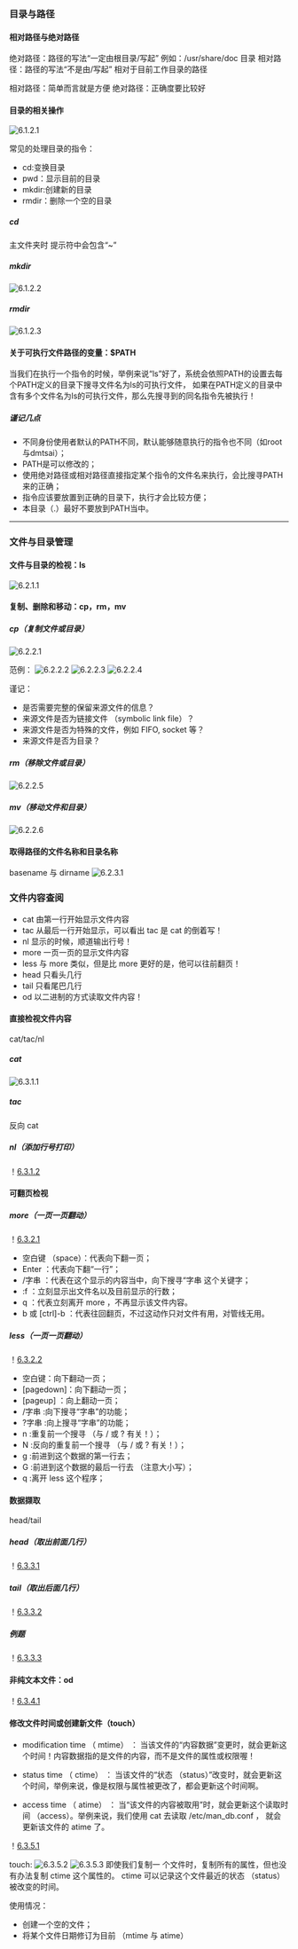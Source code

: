 ### 目录与路径

#### 相对路径与绝对路径
绝对路径：路径的写法“一定由根目录/写起” 例如：/usr/share/doc 目录
相对路径：路径的写法“不是由/写起”  相对于目前工作目录的路径


相对路径：简单而言就是方便
绝对路径：正确度要比较好

#### 目录的相关操作
![6.1.2.1](https://github.com/liuhongkang/Linux-Learning/blob/master/images/6-1-2-1.png)

常见的处理目录的指令：
- cd:变换目录
- pwd：显示目前的目录
- mkdir:创建新的目录
- rmdir：删除一个空的目录
##### cd
主文件夹时  提示符中会包含“~”

##### mkdir
![6.1.2.2](https://github.com/liuhongkang/Linux-Learning/blob/master/images/6-1-2-2.png)

##### rmdir
![6.1.2.3](https://github.com/liuhongkang/Linux-Learning/blob/master/images/6-1-2-3.png)


#### 关于可执行文件路径的变量：$PATH
当我们在执行一个指令的时候，举例来说“ls”好了，系统会依照PATH的设置去每个PATH定义的目录下搜寻文件名为ls的可执行文件， 如果在PATH定义的目录中含有多个文件名为ls的可执行文件，那么先搜寻到的同名指令先被执行！

##### 谨记几点
- 不同身份使用者默认的PATH不同，默认能够随意执行的指令也不同（如root与dmtsai）； 
- PATH是可以修改的； 
- 使用绝对路径或相对路径直接指定某个指令的文件名来执行，会比搜寻PATH来的正确； 
- 指令应该要放置到正确的目录下，执行才会比较方便； 
- 本目录（.）最好不要放到PATH当中。
***
### 文件与目录管理
#### 文件与目录的检视：ls
![6.2.1.1](https://github.com/liuhongkang/Linux-Learning/blob/master/images/6-2-1-1.png)

#### 复制、删除和移动：cp，rm，mv

##### cp（复制文件或目录）
![6.2.2.1](https://github.com/liuhongkang/Linux-Learning/blob/master/images/6-2-2-1.png)

范例：
![6.2.2.2](https://github.com/liuhongkang/Linux-Learning/blob/master/images/6-2-2-2.png)
![6.2.2.3](https://github.com/liuhongkang/Linux-Learning/blob/master/images/6-2-2-3.png)
![6.2.2.4](https://github.com/liuhongkang/Linux-Learning/blob/master/images/6-2-2-4.png)

谨记：
- 是否需要完整的保留来源文件的信息？ 
- 来源文件是否为链接文件 （symbolic link file）？ 
- 来源文件是否为特殊的文件，例如 FIFO, socket 等？ 
- 来源文件是否为目录？


##### rm（移除文件或目录）
![6.2.2.5](https://github.com/liuhongkang/Linux-Learning/blob/master/images/6-2-2-5.png)


##### mv（移动文件和目录）
![6.2.2.6](https://github.com/liuhongkang/Linux-Learning/blob/master/images/6-2-2-6.png)


#### 取得路径的文件名称和目录名称

basename 与 dirname
![6.2.3.1](https://github.com/liuhongkang/Linux-Learning/blob/master/images/6.2.3.1.png)


### 文件内容查阅

- cat 由第一行开始显示文件内容 
- tac 从最后一行开始显示，可以看出 tac 是 cat 的倒着写！  
- nl 显示的时候，顺道输出行号！ 
- more 一页一页的显示文件内容 
- less 与 more 类似，但是比 more 更好的是，他可以往前翻页！ 
- head 只看头几行 
- tail 只看尾巴几行 
- od 以二进制的方式读取文件内容！

#### 直接检视文件内容
cat/tac/nl
##### cat
![6.3.1.1](https://github.com/liuhongkang/Linux-Learning/blob/master/images/6.3.1.1.png)

##### tac
反向 cat
##### nl（添加行号打印）
！[6.3.1.2](https://github.com/liuhongkang/Linux-Learning/blob/master/images/6.3.1.2.png)

#### 可翻页检视
##### more（一页一页翻动）
！[6.3.2.1](https://github.com/liuhongkang/Linux-Learning/blob/master/images/6.3.2.1.png)
- 空白键 （space）：代表向下翻一页； 
- Enter ：代表向下翻“一行”； 
- /字串 ：代表在这个显示的内容当中，向下搜寻“字串 这个关键字； 
- :f ：立刻显示出文件名以及目前显示的行数； 
- q ：代表立刻离开 more ，不再显示该文件内容。 
- b 或 [ctrl]-b ：代表往回翻页，不过这动作只对文件有用，对管线无用。

##### less（一页一页翻动）
！[6.3.2.2](https://github.com/liuhongkang/Linux-Learning/blob/master/images/6.3.2.2.png)

- 空白键：向下翻动一页； 
- [pagedown]：向下翻动一页； 
- [pageup] ：向上翻动一页；
- /字串 :向下搜寻“字串”的功能；
- ?字串 :向上搜寻“字串”的功能；
- n :重复前一个搜寻 （与 / 或 ? 有关！）；
- N :反向的重复前一个搜寻 （与 / 或 ? 有关！）；
- g :前进到这个数据的第一行去；
- G :前进到这个数据的最后一行去 （注意大小写）；
- q :离开 less 这个程序；


#### 数据撷取
head/tail

##### head（取出前面几行）
！[6.3.3.1](https://github.com/liuhongkang/Linux-Learning/blob/master/images/6.3.3.1.png)
##### tail（取出后面几行）
！[6.3.3.2](https://github.com/liuhongkang/Linux-Learning/blob/master/images/6.3.3.2.png)

##### 例题
！[6.3.3.3](https://github.com/liuhongkang/Linux-Learning/blob/master/images/6.3.3.3.png)

#### 非纯文本文件：od
！[6.3.4.1](https://github.com/liuhongkang/Linux-Learning/blob/master/images/6.3.4.1.png)

#### 修改文件时间或创建新文件（touch）
- modification time （ mtime） ： 当该文件的“内容数据”变更时，就会更新这个时间！内容数据指的是文件的内容，而不是文件的属性或权限喔！

- status time （ ctime） ： 当该文件的“状态 （status）”改变时，就会更新这个时间，举例来说，像是权限与属性被更改了，都会更新这个时间啊。

- access time （ atime） ： 当“该文件的内容被取用”时，就会更新这个读取时间 （access）。举例来说，我们使用 cat 去读取 /etc/man_db.conf ， 就会更新该文件的 atime 了。

！[6.3.5.1](https://github.com/liuhongkang/Linux-Learning/blob/master/images/6.3.5.1.png)

touch:
![6.3.5.2](https://github.com/liuhongkang/Linux-Learning/blob/master/images/6.3.5.2.png)
![6.3.5.3](https://github.com/liuhongkang/Linux-Learning/blob/master/images/6.3.5.3.png)
即使我们复制一 个文件时，复制所有的属性，但也没有办法复制 ctime 这个属性的。 ctime 可以记录这个文件最近的状态 （status） 被改变的时间。

使用情况：
- 创建一个空的文件； 
- 将某个文件日期修订为目前 （mtime 与 atime）


